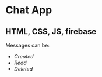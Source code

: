 <h1>Chat App</h1>
<h2>HTML, CSS, JS, firebase</h2>
<p>Messages can be:</p>
<ul>
<li><i>Created</i></li>
<li><i>Read</i></li>
<li><i>Deleted</i></li>
</ul>
